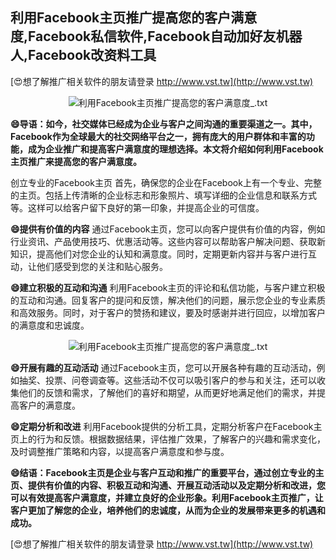 ## **利用Facebook主页推广提高您的客户满意度,Facebook私信软件,Facebook自动加好友机器人,Facebook改资料工具**

[😍想了解推广相关软件的朋友请登录 http://www.vst.tw](http://www.vst.tw)

 <center><img src="https://vst.tw/MP4/tuiguang/png/2.png" alt="利用Facebook主页推广提高您的客户满意度_.txt"></center>

**😄导语：如今，社交媒体已经成为企业与客户之间沟通的重要渠道之一。其中，Facebook作为全球最大的社交网络平台之一，拥有庞大的用户群体和丰富的功能，成为企业推广和提高客户满意度的理想选择。本文将介绍如何利用Facebook主页推广来提高您的客户满意度。**

创立专业的Facebook主页
首先，确保您的企业在Facebook上有一个专业、完整的主页。包括上传清晰的企业标志和形象照片、填写详细的企业信息和联系方式等。这样可以给客户留下良好的第一印象，并提高企业的可信度。

**😄提供有价值的内容**
通过Facebook主页，您可以向客户提供有价值的内容，例如行业资讯、产品使用技巧、优惠活动等。这些内容可以帮助客户解决问题、获取新知识，提高他们对您企业的认知和满意度。同时，定期更新内容并与客户进行互动，让他们感受到您的关注和贴心服务。

**😄建立积极的互动和沟通**
利用Facebook主页的评论和私信功能，与客户建立积极的互动和沟通。回复客户的提问和反馈，解决他们的问题，展示您企业的专业素质和高效服务。同时，对于客户的赞扬和建议，要及时感谢并进行回应，以增加客户的满意度和忠诚度。

 <center><img src="https://vst.tw/MP4/tuiguang/png/2.png" alt="利用Facebook主页推广提高您的客户满意度_.txt"></center>

**😄开展有趣的互动活动**
通过Facebook主页，您可以开展各种有趣的互动活动，例如抽奖、投票、问卷调查等。这些活动不仅可以吸引客户的参与和关注，还可以收集他们的反馈和需求，了解他们的喜好和期望，从而更好地满足他们的需求，并提高客户的满意度。

**😄定期分析和改进**
利用Facebook提供的分析工具，定期分析客户在Facebook主页上的行为和反馈。根据数据结果，评估推广效果，了解客户的兴趣和需求变化，及时调整推广策略和内容，以提高客户满意度和参与度。

**😄结语：Facebook主页是企业与客户互动和推广的重要平台，通过创立专业的主页、提供有价值的内容、积极互动和沟通、开展互动活动以及定期分析和改进，您可以有效提高客户满意度，并建立良好的企业形象。利用Facebook主页推广，让客户更加了解您的企业，培养他们的忠诚度，从而为企业的发展带来更多的机遇和成功。**

[😍想了解推广相关软件的朋友请登录 http://www.vst.tw](http://www.vst.tw)



